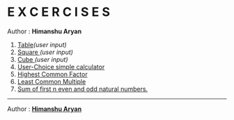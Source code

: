 # E X C E R C I S E S
<html>
  <head>
  </head>
  <body>
    <div>Author : <b>Himanshu Aryan</b></div>
    <ol>
      <li><a href='https://github.com/himanshuaryan/Simple-Quiz/blob/main/Table.py'>Table</a><i>(user input)</i></li>
      <li><a href='https://github.com/himanshuaryan/Simple-Quiz/blob/main/Square.py'>Square </a><i>(user input)</i></li>
      <li><a href='https://github.com/himanshuaryan/Simple-Quiz/blob/main/Cube.py'>Cube </a><i>(user input)</i></li>
      <li><a href='https://github.com/himanshuaryan/Simple-Quiz/blob/main/simple_calculator.py'>User-Choice simple calculator</a></li>
      <li><a href='https://github.com/himanshuaryan/Simple-Quiz/blob/main/HCF.py'>Highest Common Factor</a></li>
      <li><a href='https://github.com/himanshuaryan/Simple-Quiz/blob/main/LCM.py'>Least Common Multiple</a></li>
      <li><a href='https://github.com/himanshuaryan/Simple-Quiz/blob/main/even_odd.py'>Sum of first n even and odd natural numbers. </a></li>
    </ol><hr>
    <div>Author : <a href='https://github.com/himanshuaryan'><b>Himanshu Aryan</b></a></div>
  </body>
</html>

